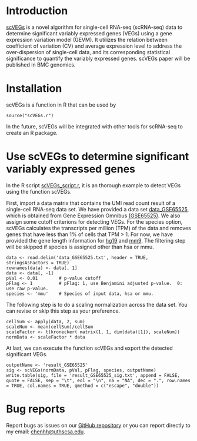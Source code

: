 # Introduction 

[scVEGs](scVEGs/scVEGs.r) is a novel algorithm for single-cell RNA-seq (scRNA-seq) data to determine significant variably expressed genes (VEGs) using a gene expression variation model (GEVM). It utilizes the relation between coefficient of variation (CV) and average expression level to address the over-dispersion of single-cell data, and its corresponding statistical significance to quantify the variably expressed genes. scVEGs paper will be published in BMC genomics.

# Installation 

scVEGs is a function in R that can be used by 

```{r,eval=FALSE}
source("scVEGs.r")
```

In the future, scVEGs will be integrated with other tools for scRNA-seq to create an R package.

# Use scVEGs to determine significant variably expressed genes

In the R script [scVEGs_script.r](scVEGs/scVEGs_script.r), it is an thorough example to detect VEGs using the function scVEGs.

First, import a data matrix that contains the UMI read count result of a single-cell RNA-seq data set. We have provided a data set [data_GSE65525](scVEGs/data_GSE65525.zip), which is obtained from Gene Expression Omnibus [(GSE65525)](http://www.ncbi.nlm.nih.gov/geo/query/acc.cgi?acc=GSE65525 ). We also assign some cutoff criterions for detecting VEGs. For the species option, scVEGs calculates the transcripts per million (TPM) of the data and removes genes that have less than 1% of cells that TPM > 1. For now, we have provided the gene length information for [hg19](scVEGs/hg19_genes_length.tsv) and [mm9](scVEGs/mm9_genes_length.tsv). The filtering step will be skipped if species is assigned other than hsa or mmu.

```{r}
data <- read.delim('data_GSE65525.txt', header = TRUE, stringsAsFactors = TRUE)
rownames(data) <- data[, 1]
data <- data[, -1]
pVal <- 0.01		# p-value cutoff
pFlag <- 1			# pFlag: 1, use Benjamini adjusted p-value.  0: use raw p-value.
species <- 'mmu'	# Species of input data, hsa or mmu.
```

The following step is to do a scaling normalization across the data set. You can revise or skip this step as your preference.

```{r}
cellSum <- apply(data, 2, sum)
scaleNum <- mean(cellSum)/cellSum
scaleFactor <- t(kronecker( matrix(1, 1, dim(data)[1]), scaleNum))
normData <- scaleFactor * data
```

At last, we can execute the function scVEGs and export the detected significant VEGs.

```{r}
outputName <- 'result_GSE65525'
sig <- scVEGs(normData, pVal, pFlag, species, outputName)
write.table(sig, file = 'result_GSE65525_sig.txt', append = FALSE, quote = FALSE, sep = "\t", eol = "\n", na = "NA", dec = ".", row.names = TRUE, col.names = TRUE, qmethod = c("escape", "double"))
```

# Bug reports

Report bugs as issues on our [GitHub repository](https://github.com/hillas/scVEGs/issues) or you can report directly to my email: chenhh@uthscsa.edu.

